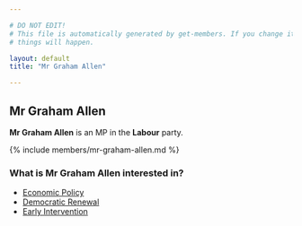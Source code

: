 ```yaml
---

# DO NOT EDIT!
# This file is automatically generated by get-members. If you change it, bad
# things will happen.

layout: default
title: "Mr Graham Allen"

---
```


## Mr Graham Allen

**Mr Graham Allen** is an MP in the **Labour** party.

{% include members/mr-graham-allen.md %}

### What is Mr Graham Allen interested in?


* [Economic Policy](/interests/economic-policy.html)
* [Democratic Renewal](/interests/democratic-renewal.html)
* [Early Intervention](/interests/early-intervention.html)
